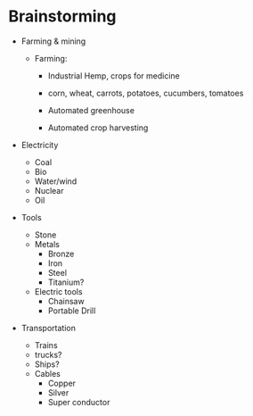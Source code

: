 
# Brainstorming

- Farming & mining
  - Farming:
    - Industrial Hemp, crops for medicine

    - corn, wheat, carrots, potatoes, cucumbers, tomatoes

    - Automated greenhouse

    - Automated crop harvesting

- Electricity
  - Coal
  - Bio
  - Water/wind
  - Nuclear
  - Oil

- Tools
  - Stone
  - Metals
    - Bronze
    - Iron
    - Steel
    - Titanium?
  - Electric tools
    - Chainsaw
    - Portable Drill

- Transportation
  - Trains
  - trucks?
  - Ships?
  - Cables
    - Copper
    - Silver
    - Super conductor
